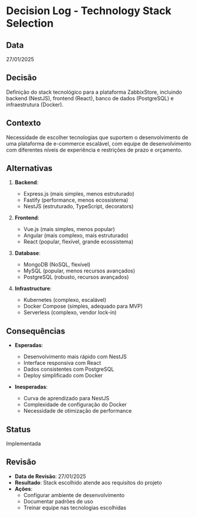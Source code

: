 # Decision Log - Technology Stack Selection

## Data
27/01/2025

## Decisão
Definição do stack tecnológico para a plataforma ZabbixStore, incluindo backend (NestJS), frontend (React), banco de dados (PostgreSQL) e infraestrutura (Docker).

## Contexto
Necessidade de escolher tecnologias que suportem o desenvolvimento de uma plataforma de e-commerce escalável, com equipe de desenvolvimento com diferentes níveis de experiência e restrições de prazo e orçamento.

## Alternativas
1. **Backend**: 
   - Express.js (mais simples, menos estruturado)
   - Fastify (performance, menos ecossistema)
   - NestJS (estruturado, TypeScript, decorators)

2. **Frontend**:
   - Vue.js (mais simples, menos popular)
   - Angular (mais complexo, mais estruturado)
   - React (popular, flexível, grande ecossistema)

3. **Database**:
   - MongoDB (NoSQL, flexível)
   - MySQL (popular, menos recursos avançados)
   - PostgreSQL (robusto, recursos avançados)

4. **Infrastructure**:
   - Kubernetes (complexo, escalável)
   - Docker Compose (simples, adequado para MVP)
   - Serverless (complexo, vendor lock-in)

## Consequências
- **Esperadas**: 
  - Desenvolvimento mais rápido com NestJS
  - Interface responsiva com React
  - Dados consistentes com PostgreSQL
  - Deploy simplificado com Docker

- **Inesperadas**: 
  - Curva de aprendizado para NestJS
  - Complexidade de configuração do Docker
  - Necessidade de otimização de performance

## Status
Implementada

## Revisão
- **Data de Revisão**: 27/01/2025
- **Resultado**: Stack escolhido atende aos requisitos do projeto
- **Ações**: 
  - Configurar ambiente de desenvolvimento
  - Documentar padrões de uso
  - Treinar equipe nas tecnologias escolhidas
